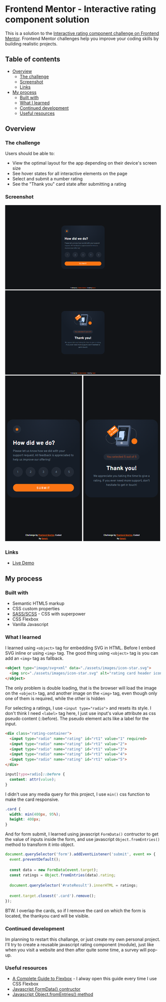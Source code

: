 # Frontend Mentor - Interactive rating component solution

This is a solution to the [Interactive rating component challenge on Frontend Mentor](https://www.frontendmentor.io/challenges/interactive-rating-component-koxpeBUmI). Frontend Mentor challenges help you improve your coding skills by building realistic projects. 

## Table of contents

- [Overview](#overview)
  - [The challenge](#the-challenge)
  - [Screenshot](#screenshot)
  - [Links](#links)
- [My process](#my-process)
  - [Built with](#built-with)
  - [What I learned](#what-i-learned)
  - [Continued development](#continued-development)
  - [Useful resources](#useful-resources)

## Overview

### The challenge

Users should be able to:

- View the optimal layout for the app depending on their device's screen size
- See hover states for all interactive elements on the page
- Select and submit a number rating
- See the "Thank you" card state after submitting a rating

### Screenshot

![](./assets/design/ssdesktop1.png) ![](./assets/design/ssdesktop2.png)
![](./assets/design/ssmobile1.png) ![](./assets/design/ssmobile2.png)

### Links

- [Live Demo](https://njvs.github.io/Interactive-rating-component/)

## My process

### Built with

- Semantic HTML5 markup
- CSS custom properties
- [SASS/SCSS](https://sass-lang.com) - CSS with superpower
- CSS Flexbox
- Vanilla Javascript

### What I learned

I learned using `<object>` tag for embedding SVG in HTML. Before I embed SVG inline or using `<img>` tag. The good thing using `<object>` tag is you can add an `<img>` tag as fallback.
```html
<object type="image/svg+xml" data="./assets/images/icon-star.svg">
  <img src="./assets/images/icon-star.svg" alt="rating card header icon">
</object>
```
The only problem is double loading, that is the browser will load the image on the `<object>` tag, and another image on the `<img>` tag, even though only one of them is required, while the other is hidden


For selecting a ratings, I use `<input type="radio">` and resets its style. I don't think I need `<label>` tag here, I just use input's value attribute as css pseudo content (::before). The pseudo element acts like a label for the input.
```html
<div class="rating-container">
  <input type="radio" name="rating" id="rt1" value="1" required>
  <input type="radio" name="rating" id="rt1" value="2">
  <input type="radio" name="rating" id="rt1" value="3">
  <input type="radio" name="rating" id="rt1" value="4">
  <input type="radio" name="rating" id="rt1" value="5">
</div>
```
```css
input[type=radio]::before {
  content: attr(value);
}
```

I didn't use any media query for this project, I use `min()` css function to make the card responsive.
```css
.card {
  width: min(400px, 95%);
  height: 400px;
}
```

And for form submit, I learned using javascript `FormData()` contructor to get the value of inputs inside the form, and use javascript `Object.fromEntries()` method to transform it into object.
```js
document.querySelector('form').addEventListener('submit', event => {
  event.preventDefault();

  const data = new FormData(event.target);
  const ratings = Object.fromEntries(data).rating;

  document.querySelector('#rateResult').innerHTML = ratings;

  event.target.closest('.card').remove();
});
```
BTW. I overlap the cards, so if I remove the card on which the form is located, the thankyou card will be visible.

### Continued development

Im planning to restart this challange, or just create my own personal project. I'll try to create a reusable javascript rating component (module), just like when you visit a website and then after quite some time, a survey will pop-up.

### Useful resources

- [A Complete Guide to Flexbox](https://css-tricks.com/snippets/css/a-guide-to-flexbox/) - I alway open this guide every time I use CSS Flexbox
- [Javascript FormData() contructor](https://developer.mozilla.org/en-US/docs/Web/API/FormData/FormData)
- [Javascript Object.fromEntries() method](https://developer.mozilla.org/en-US/docs/Web/JavaScript/Reference/Global_Objects/Object/fromEntries)